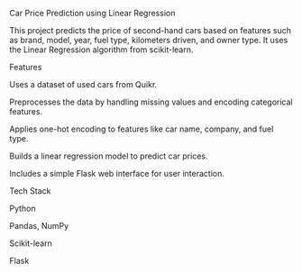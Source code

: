 Car Price Prediction using Linear Regression

This project predicts the price of second-hand cars based on features such as brand, model, year, fuel type, kilometers driven, and owner type. It uses the Linear Regression algorithm from scikit-learn.

Features

Uses a dataset of used cars from Quikr.

Preprocesses the data by handling missing values and encoding categorical features.

Applies one-hot encoding to features like car name, company, and fuel type.

Builds a linear regression model to predict car prices.

Includes a simple Flask web interface for user interaction.

Tech Stack

Python

Pandas, NumPy

Scikit-learn

Flask
